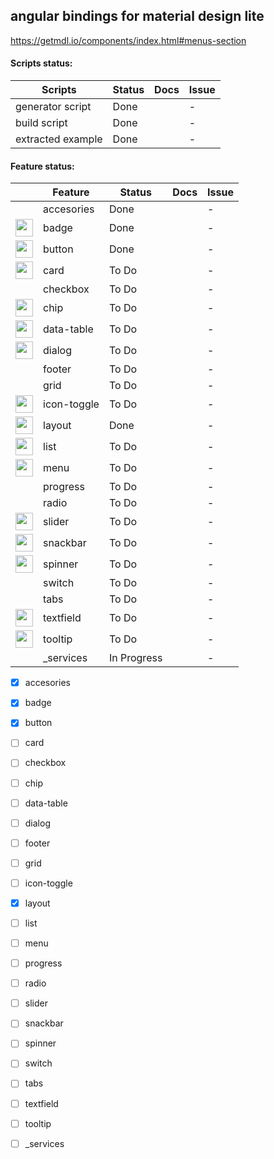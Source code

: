 ## angular bindings for material design lite
https://getmdl.io/components/index.html#menus-section

#### Scripts status:

| Scripts          | Status                              | Docs         | Issue          |
|------------------|-------------------------------------|--------------|----------------|
| generator script |                             Done    |              |              - |
| build script     |                             Done    |              |              - |
| extracted example|                             Done    |              |              - |


#### Feature status:
|                                                                      | Feature          | Status                              | Docs         | Issue          |
|----------------------------------------------------------------------|------------------|-------------------------------------|--------------|----------------|
|                                                                      | accesories       |                             Done    |              |              - |
| <img src="https://getmdl.io/assets/comp_badges.png" width="28">      | badge            |                             Done    |              |              - |
| <img src="https://getmdl.io/assets/comp_buttons.png" width="28">     | button           |                             Done    |              |              - |
| <img src="https://getmdl.io/assets/comp_cards.png" width="28">       | card             |                            To Do    |              |              - |
|                                                                      | checkbox         |                            To Do    |              |              - |
| <img src="https://getmdl.io/assets/comp_chips.png" width="28">       | chip             |                            To Do    |              |              - |
| <img src="https://getmdl.io/assets/comp_tables.png" width="28">      | data-table       |                            To Do    |              |              - |
| <img src="https://getmdl.io/assets/comp_dialog.png" width="28">      | dialog           |                            To Do    |              |              - |
|                                                                      | footer           |                            To Do    |              |              - |
|                                                                      | grid             |                            To Do    |              |              - |
| <img src="https://getmdl.io/assets/comp_toggles.png" width="28">     | icon-toggle      |                            To Do    |              |              - |
| <img src="https://getmdl.io/assets/comp_layout.png" width="28">      | layout           |                             Done    |              |              - |
| <img src="https://getmdl.io/assets/comp_lists.png" width="28">       | list             |                            To Do    |              |              - |
| <img src="https://getmdl.io/assets/comp_menus.png" width="28">       | menu             |                            To Do    |              |              - |
|                                                                      | progress         |                            To Do    |              |              - |
|                                                                      | radio            |                            To Do    |              |              - |
| <img src="https://getmdl.io/assets/comp_sliders.png" width="28">     | slider           |                            To Do    |              |              - |
| <img src="https://getmdl.io/assets/comp_snackbar.png" width="28">    | snackbar         |                            To Do    |              |              - |
| <img src="https://getmdl.io/assets/comp_loading.png" width="28">     | spinner          |                            To Do    |              |              - |
|                                                                      | switch           |                            To Do    |              |              - |
|                                                                      | tabs             |                            To Do    |              |              - |
| <img src="https://getmdl.io/assets/comp_textfields.png" width="28">  | textfield        |                            To Do    |              |              - |
| <img src="https://getmdl.io/assets/comp_tooltips.png" width="28">    | tooltip          |                            To Do    |              |              - |
|                                                                      | _services        |                        In Progress  |              |              - |


- [x] accesories 
- [x] badge      
- [x] button     
- [ ] card       
- [ ] checkbox   
- [ ] chip       
- [ ] data-table 
- [ ] dialog     
- [ ] footer     
- [ ] grid       
- [ ] icon-toggle
- [x] layout     
- [ ] list       
- [ ] menu       
- [ ] progress   
- [ ] radio      
- [ ] slider     
- [ ] snackbar   
- [ ] spinner    
- [ ] switch     
- [ ] tabs       
- [ ] textfield  
- [ ] tooltip    
- [ ] _services  









